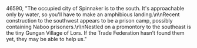 ﻿46590, "The occupied city of Spinnaker is to the south.  It's approachable only by water, so you'll have to make an amphibious landing.\n\nRecent construction to the southwest appears to be a prison camp, possibly containing Naboo prisoners.\n\nNestled on a promontory to the southeast is the tiny Gungan Village of Lors. If the Trade Federation hasn’t found them yet, they may be able to help us."
